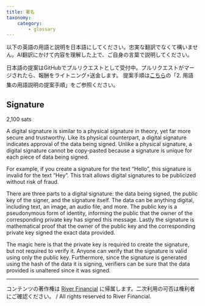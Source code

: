 ```yaml
---
title: 署名
taxonomy:
    category:
        - glossary
---
```


以下の英語の用語と説明を日本語にしてください。忠実な翻訳でなくて構いません。AI翻訳にかけて内容を理解した上で、ご自身の言葉で説明してください。

日本語の提案はGitHubでプルリクエストとして受付中。プルリクエストがマージされたら、報酬をライトニング⚡️送金します。
提案手順は[こちら](https://github.com/lostinbitcoin/categories/wiki)の「2. 用語集の用語説明の提案手順」をご参照ください。

## Signature
2,100 sats

A digital signature is similar to a physical signature in theory, yet far more secure and trustworthy. Like its physical counterpart, a digital signature indicates approval of the data being signed. Unlike a physical signature, a digital signature cannot be copy-pasted because a signature is unique for each piece of data being signed.

For example, if you create a signature for the text “Hello”, this signature is invalid for the text “Hey”. This trait allows digital signatures to be publicized without risk of fraud.

There are three parts to a digital signature: the data being signed, the public key of the signer, and the signature itself. The data can be anything digital, including text, an image, an audio file, and more. The public key is a pseudonymous form of identity, informing the public that the owner of the corresponding private key has signed this message. Lastly the signature is mathematical proof that the owner of the public key and the corresponding private key signed the exact data provided.

The magic here is that the private key is required to create the signature, but not required to verify it. Anyone can verify that the signature is valid using only the public key. Furthermore, since the signature is generated using the hash of the data it is signing, verifiers can be sure that the data provided is unaltered since it was signed.

---
コンテンツの著作権は [River Financial](https://river.com/) に帰属します。二次利用の可否は権利者にご確認ください。 / All rights reserved to River Financial.
